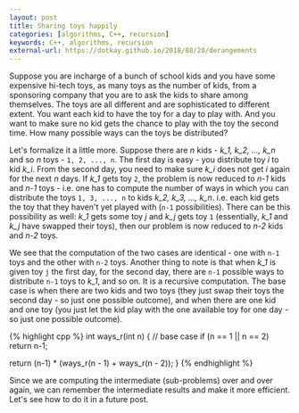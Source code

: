 ```yaml
---
layout: post
title: Sharing toys happily
categories: [algorithms, C++, recursion]
keywords: C++, algorithms, recursion
external-url: https://dotkay.github.io/2018/08/20/derangements
---
```


Suppose you are incharge of a bunch of school kids and you have some expensive hi-tech toys, as many toys as the number of kids, from a sponsoring company that you are to ask the kids to share among themselves. The toys are all different and are sophisticated to different extent. You want each kid to have the toy for a day to play with. And you want to make sure no kid gets the chance to play with the toy the second time. How many possible ways can the toys be distributed?

Let's formalize it a little more. Suppose there are *n* kids - *k_1, k_2, ..., k_n* and so *n* toys - `1, 2, ..., n`. The first day is easy - you distribute toy *i* to kid *k_i*. From the second day, you need to make sure *k_i* does not get *i* again for the next *n* days. If *k_1* gets toy `2`, the problem is now reduced to *n-1* kids and *n-1* toys - i.e. one has to compute the number of ways in which you can distribute the toys `1, 3, ..., n` to kids *k_2, k_3, ..., k_n*. i.e. each kid gets the toy that they haven't yet played with (`n-1` possibilities). There can be this possibility as well: *k_1* gets some toy *j* and *k_j* gets toy `1` (essentially, *k_1* and *k_j* have swapped their toys), then our problem is now reduced to *n-2* kids and *n-2* toys.

We see that the computation of the two cases are identical - one with `n-1` toys and the other with `n-2` toys. Another thing to note is that when *k_1* is given toy `j` the first day, for the second day, there are `n-1` possible ways to distribute `n-1` toys to *k_1*, and so on. It is a recursive computation. The base case is when there are two kids and two toys (they just swap their toys the second day - so just one possible outcome), and when there are one kid and one toy (you just let the kid play with the one available toy for one day - so just one possible outcome).

{% highlight cpp %}
int ways_r(int n)
{
  // base case
  if (n == 1 || n == 2)
    return n-1;
  
  return (n-1) * (ways_r(n - 1) + ways_r(n - 2)); 
}
{% endhighlight %}

Since we are computing the intermediate (sub-problems) over and over again, we can remember the intermediate results and make it more efficient. Let's see how to do it in a future post.